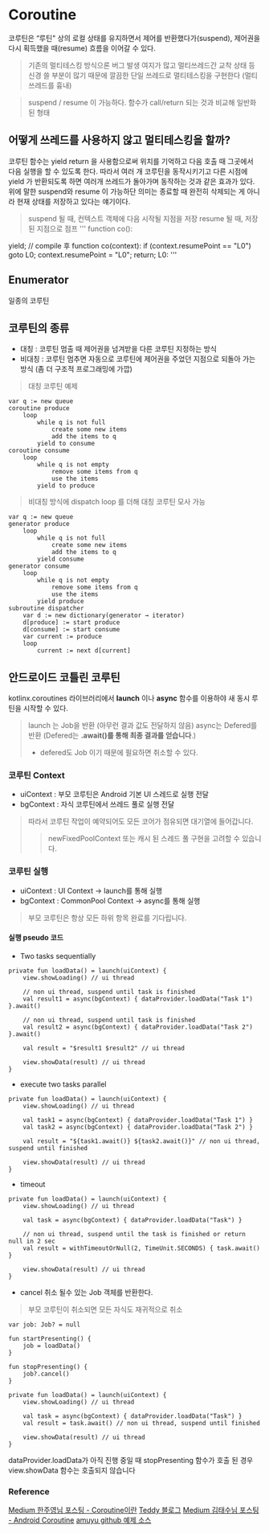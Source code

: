 # Coroutine 

코루틴은 “루틴" 상의 로컬 상태를 유지하면서 제어를 반환했다가(suspend), 제어권을 다시 획득했을 때(resume) 흐름을 이어갈 수 있다.
</br>
> 기존의 멀티테스킹 방식으론 버그 발생 여지가 많고 멀티쓰레드간 교착 상태 등 신경 쓸 부분이 많기 때문에 깔끔한 단일 쓰레드로 멀티테스킹을 구현한다 (멀티 쓰레드를 흉내)

> suspend / resume 이 가능하다. 함수가 call/return 되는 것과 비교해 일반화 된 형태 

## 어떻게 쓰레드를 사용하지 않고 멀티테스킹을 할까?
 코루틴 함수는 yield return 을 사용함으로써 위치를 기억하고 다음 호출 때 그곳에서 다음 실행을 할 수 있도록 한다. 따라서 여러 개 코루틴을 동작시키기고 다른 시점에 yield 가 반환되도록 하면 여러개 쓰레드가 돌아가며 동작하는 것과 같은 효과가 있다. <br>
 위에 말한 suspend와 resume 이 가능하단 의미는 종료할 때 완전히 삭제되는 게 아니라 현재 상태를 저장하고 있다는 얘기이다.  
 > suspend 될 때, 컨텍스트 객체에 다음 시작될 지점을 저장 
 > resume 될 때, 저장된 지점으로 점프 
 '''
 function co():
  <before>
  yield;
  <after>
// compile 후
function co(context):
  if (context.resumePoint == "L0") goto L0;
    <before>
    context.resumePoint = "L0";
    return;
  L0:
    <after>
'''

## Enumerator 
일종의 코루틴 

## 코루틴의 종류 
* 대칭 : 코루틴 멈출 때 제어권을 넘겨받을 다른 코루틴 지정하는 방식 
* 비대칭 : 코루틴 멈추면 자동으로 코루틴에 제어권을 주었던 지점으로 되돌아 가는 방식 (좀 더 구조적 프로그래밍에 가깝)

> 대칭 코루틴 예제

```
var q := new queue
coroutine produce
    loop
        while q is not full
            create some new items
            add the items to q
        yield to consume
coroutine consume
    loop
        while q is not empty
            remove some items from q
            use the items
        yield to produce
```
> 비대칭 방식에 dispatch loop 를 더해 대칭 코루틴 모사 가능 
```
var q := new queue
generator produce
    loop
        while q is not full
            create some new items
            add the items to q
        yield consume
generator consume
    loop
        while q is not empty
            remove some items from q
            use the items
        yield produce
subroutine dispatcher
    var d := new dictionary(generator → iterator)
    d[produce] := start produce
    d[consume] := start consume
    var current := produce
    loop
        current := next d[current]
```

## 안드로이드 코틀린 코루틴 
kotlinx.coroutines 라이브러리에서 <strong>launch</strong> 이나 <strong>async</strong> 함수를 이용하야 새 동시 루틴을 시작할 수 있다. 
> launch 는 Job을 반환 (아무런 결과 값도 전달하지 않음)
> async는 Defered를 반환 (Defered는 <strong>.await()를 통해 최종 결과를 얻습니다</strong>.)
> + defered도 Job 이기 때문에 필요하면 취소할 수 있다. 

### 코루틴 Context 
* uiContext : 부모 코루틴은 Android 기본 UI 스레드로 실행 전달 
* bgContext : 자식 코루틴에서 쓰레드 풀로 실행 전달 
> 따라서 코루틴 작업이 예약되어도 모든 코어가 점유되면 대기열에 들어갑니다. 
>> newFixedPoolContext 또는 캐시 된 스레드 풀 구현을 고려할 수 있습니다. 

### 코루틴 실행 
* uiContext : UI Context -> launch를 통해 실행
* bgContext : CommonPool Context -> async를 통해 실행  
> 부모 코루틴은 항상 모든 하위 항목 완료를 기다립니다. 

#### 실행 pseudo 코드 
* Two tasks sequentially 
```
private fun loadData() = launch(uiContext) {
    view.showLoading() // ui thread
 
    // non ui thread, suspend until task is finished
    val result1 = async(bgContext) { dataProvider.loadData("Task 1") }.await()
 
    // non ui thread, suspend until task is finished
    val result2 = async(bgContext) { dataProvider.loadData("Task 2") }.await()
 
    val result = "$result1 $result2" // ui thread
 
    view.showData(result) // ui thread
}
```
* execute two tasks parallel
```
private fun loadData() = launch(uiContext) {
    view.showLoading() // ui thread
 
    val task1 = async(bgContext) { dataProvider.loadData("Task 1") }
    val task2 = async(bgContext) { dataProvider.loadData("Task 2") }
 
    val result = "${task1.await()} ${task2.await()}" // non ui thread, suspend until finished
 
    view.showData(result) // ui thread
}
```
* timeout 
```
private fun loadData() = launch(uiContext) {
    view.showLoading() // ui thread
 
    val task = async(bgContext) { dataProvider.loadData("Task") }
 
    // non ui thread, suspend until the task is finished or return null in 2 sec
    val result = withTimeoutOrNull(2, TimeUnit.SECONDS) { task.await() }
 
    view.showData(result) // ui thread
}
```
* cancel 
 취소 될수 있는 Job 객체를 반환한다.
 > 부모 코루틴이 취소되면 모든 자식도 재귀적으로 취소 
```
var job: Job? = null
 
fun startPresenting() {
    job = loadData()
}
 
fun stopPresenting() {
    job?.cancel()
}
 
private fun loadData() = launch(uiContext) {
    view.showLoading() // ui thread
 
    val task = async(bgContext) { dataProvider.loadData("Task") }
    val result = task.await() // non ui thread, suspend until finished
 
    view.showData(result) // ui thread
}
```
dataProvider.loadData가 아직 진행 중일 때 stopPresenting 함수가 호출 된 경우 view.showData 함수는 호출되지 않습니다



### Reference 
[Medium 한주영님 포스팅 - Coroutine이란](https://medium.com/@jooyunghan/%EC%BD%94%EB%A3%A8%ED%8B%B4-%EC%86%8C%EA%B0%9C-504cecc89407)
[Teddy 블로그](http://teddy.tistory.com/22)
[Medium 김태수님 포스팅 - Android Coroutine](https://medium.com/@kimtaesoo188/kotlin-weekly-63-android-coroutine-recipes-e077cb5f3d97)
[amuyu github 예제 소스](https://github.com/amuyu/SampleCoroutines)